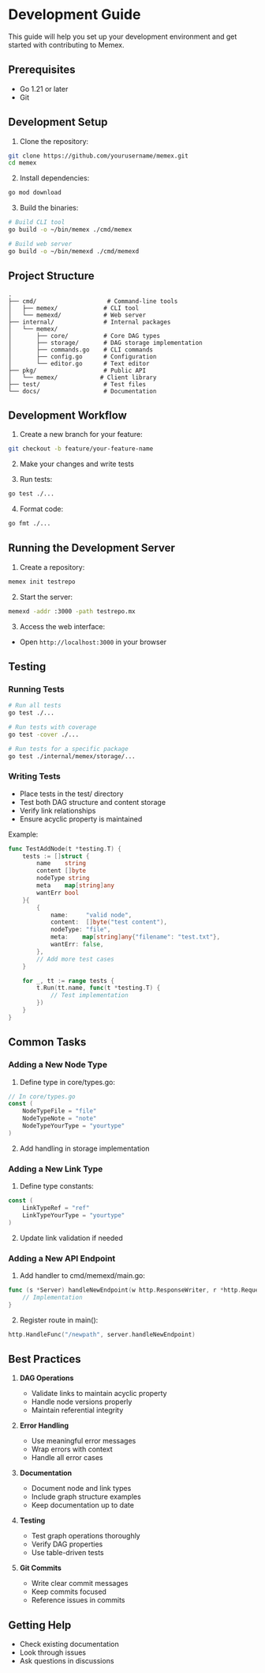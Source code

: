 # Development Guide

This guide will help you set up your development environment and get started with contributing to Memex.

## Prerequisites

- Go 1.21 or later
- Git

## Development Setup

1. Clone the repository:
```bash
git clone https://github.com/yourusername/memex.git
cd memex
```

2. Install dependencies:
```bash
go mod download
```

3. Build the binaries:
```bash
# Build CLI tool
go build -o ~/bin/memex ./cmd/memex

# Build web server
go build -o ~/bin/memexd ./cmd/memexd
```

## Project Structure

```
.
├── cmd/                    # Command-line tools
│   ├── memex/             # CLI tool
│   └── memexd/            # Web server
├── internal/              # Internal packages
│   └── memex/
│       ├── core/          # Core DAG types
│       ├── storage/       # DAG storage implementation
│       ├── commands.go    # CLI commands
│       ├── config.go      # Configuration
│       └── editor.go      # Text editor
├── pkg/                   # Public API
│   └── memex/            # Client library
├── test/                  # Test files
└── docs/                  # Documentation
```

## Development Workflow

1. Create a new branch for your feature:
```bash
git checkout -b feature/your-feature-name
```

2. Make your changes and write tests

3. Run tests:
```bash
go test ./...
```

4. Format code:
```bash
go fmt ./...
```

## Running the Development Server

1. Create a repository:
```bash
memex init testrepo
```

2. Start the server:
```bash
memexd -addr :3000 -path testrepo.mx
```

3. Access the web interface:
- Open `http://localhost:3000` in your browser

## Testing

### Running Tests
```bash
# Run all tests
go test ./...

# Run tests with coverage
go test -cover ./...

# Run tests for a specific package
go test ./internal/memex/storage/...
```

### Writing Tests

- Place tests in the test/ directory
- Test both DAG structure and content storage
- Verify link relationships
- Ensure acyclic property is maintained

Example:
```go
func TestAddNode(t *testing.T) {
    tests := []struct {
        name    string
        content []byte
        nodeType string
        meta    map[string]any
        wantErr bool
    }{
        {
            name:     "valid node",
            content:  []byte("test content"),
            nodeType: "file",
            meta:    map[string]any{"filename": "test.txt"},
            wantErr: false,
        },
        // Add more test cases
    }

    for _, tt := range tests {
        t.Run(tt.name, func(t *testing.T) {
            // Test implementation
        })
    }
}
```

## Common Tasks

### Adding a New Node Type

1. Define type in core/types.go:
```go
// In core/types.go
const (
    NodeTypeFile = "file"
    NodeTypeNote = "note"
    NodeTypeYourType = "yourtype"
)
```

2. Add handling in storage implementation

### Adding a New Link Type

1. Define type constants:
```go
const (
    LinkTypeRef = "ref"
    LinkTypeYourType = "yourtype"
)
```

2. Update link validation if needed

### Adding a New API Endpoint

1. Add handler to cmd/memexd/main.go:
```go
func (s *Server) handleNewEndpoint(w http.ResponseWriter, r *http.Request) {
    // Implementation
}
```

2. Register route in main():
```go
http.HandleFunc("/newpath", server.handleNewEndpoint)
```

## Best Practices

1. **DAG Operations**
   - Validate links to maintain acyclic property
   - Handle node versions properly
   - Maintain referential integrity

2. **Error Handling**
   - Use meaningful error messages
   - Wrap errors with context
   - Handle all error cases

3. **Documentation**
   - Document node and link types
   - Include graph structure examples
   - Keep documentation up to date

4. **Testing**
   - Test graph operations thoroughly
   - Verify DAG properties
   - Use table-driven tests

5. **Git Commits**
   - Write clear commit messages
   - Keep commits focused
   - Reference issues in commits

## Getting Help

- Check existing documentation
- Look through issues
- Ask questions in discussions
